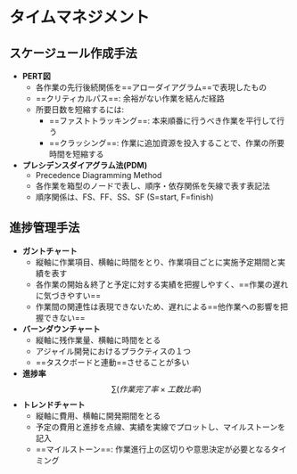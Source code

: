 # タイムマネジメント

## スケージュール作成手法

- **PERT図**
    - 各作業の先行後続関係を==アローダイアグラム==で表現したもの
    - ==クリティカルパス==: 余裕がない作業を結んだ経路
    - 所要日数を短縮するには:
        - ==ファストトラッキング==: 本来順番に行うべき作業を平行して行う
        - ==クラッシング==: 作業に追加資源を投入することで、作業の所要時間を短縮する
- **プレシデンスダイアグラム法(PDM)**
    - Precedence Diagramming Method
    - 各作業を箱型のノードで表し、順序・依存関係を矢線で表す表記法
    - 順序関係は、FS、FF、SS、SF (S=start, F=finish)

## 進捗管理手法

- **ガントチャート**
    - 縦軸に作業項目、横軸に時間をとり、作業項目ごとに実施予定期間と実績を表す
    - 各作業の開始＆終了と予定に対する実績を把握しやすく、==作業の遅れに気づきやすい==
    - 作業間の関連性は表現できないため、遅れによる==他作業への影響を把握できない==
- **バーンダウンチャート**
    - 縦軸に残作業量、横軸に時間をとる
    - アジャイル開発におけるプラクティスの１つ
    - ==タスクボードと連動==させることが多い
- **進捗率**　$$ \sum (作業完了率 × 工数比率) $$
- **トレンドチャート**
    - 縦軸に費用、横軸に開発期間をとる
    - 予定の費用と進捗を点線、実績を実線でプロットし、マイルストーンを記入
    - ==マイルストーン==: 作業進行上の区切りや意思決定が必要となるタイミング
